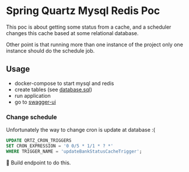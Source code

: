 # Spring Quartz Mysql Redis Poc

This poc is about getting some status from a cache, and a scheduler changes this cache based at some relational database. 

Other point is that running more than one instance of the project only one instance should do the schedule job. 

## Usage

* docker-compose to start mysql and redis
* create tables (see [database.sql](https://github.com/gabrielSpassos/spring-quartz-mysql-redis-poc/blob/master/database.sql))
* run application
* go to [swagger-ui](http://localhost:8080/swagger-ui.html)

### Change schedule 

Unfortunately the way to change cron is update at database :( 

```sql
UPDATE QRTZ_CRON_TRIGGERS
SET CRON_EXPRESSION = '0 0/5 * 1/1 * ? *'
WHERE TRIGGER_NAME = 'updateBankStatusCacheTrigger';
```
:construction: Build endpoint to do this. 